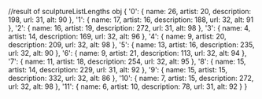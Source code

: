 //result of sculptureListLengths obj 
{
  '0': { name: 26, artist: 20, description: 198, url: 31, alt: 90 },
  '1': { name: 17, artist: 16, description: 188, url: 32, alt: 91 },
  '2': { name: 16, artist: 19, description: 272, url: 31, alt: 98 },
  '3': { name: 4, artist: 14, description: 169, url: 32, alt: 96 },
  '4': { name: 9, artist: 20, description: 209, url: 32, alt: 98 },
  '5': { name: 13, artist: 16, description: 235, url: 32, alt: 90 },
  '6': { name: 9, artist: 21, description: 113, url: 32, alt: 94 },
  '7': { name: 11, artist: 18, description: 254, url: 32, alt: 95 },
  '8': { name: 15, artist: 14, description: 229, url: 31, alt: 92 },
  '9': { name: 15, artist: 15, description: 332, url: 32, alt: 86 },
  '10': { name: 7, artist: 15, description: 272, url: 32, alt: 98 },
  '11': { name: 6, artist: 10, description: 78, url: 31, alt: 92 }
}